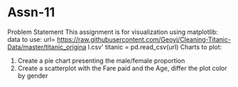 # Assn-11

Problem Statement
This assignment is for visualization using matplotlib:
data to use:
url=
https://raw.githubusercontent.com/Geoyi/Cleaning-Titanic-Data/master/titanic_origina
l.csv'
titanic = pd.read_csv(url)
Charts to plot:
1. Create a pie chart presenting the male/female proportion
2. Create a scatterplot with the Fare paid and the Age, differ the plot color by gender

